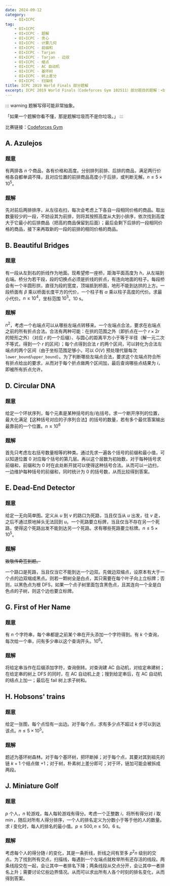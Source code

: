 ```yaml
---
date: 2024-09-12
category:
    - OI×ICPC
tag:
    - OI×ICPC
    - OI×ICPC - 题解
    - OI×ICPC - 贪心
    - OI×ICPC - 计算几何
    - OI×ICPC - 前缀和
    - OI×ICPC - Tarjan
    - OI×ICPC - Tarjan - 边双
    - OI×ICPC - 缩点
    - OI×ICPC - AC 自动机
    - OI×ICPC - 基环树
    - OI×ICPC - 树上差分
    - OI×ICPC - 扫描线
title: ICPC 2019 World Finals 部分题解
excerpt: ICPC 2019 World Finals（Codeforces Gym 102511）部分题目的题解：<br>A. Azulejos<br>B. Beautiful Bridges<br>D. Circular DNA<br>E. Dead-End Detector<br>G. First of Her Name<br>H. Hobsons' trains<br>J. Miniature Golf
---
```


::: warning
题解写得可能非常抽象。

「如果一个题解你看不懂，那是题解垃圾而不是你垃圾。」
:::

比赛链接：[Codeforces Gym](https://codeforces.com/gym/102511)

## A. Azulejos
### 题意
有两排各 $n$ 个商品，各有价格和高度。分别排列前排、后排的商品，满足两行价格各自都单调不降，且对应位置的前排商品高度小于后排，或判断无解。$n\leq 5\times 10^5$。

### 题解
先对前后两排排序，从左往右扫，每次会考虑上下各自一段相同价格的商品。取出数量较少的一段，不妨设其为前排，则将其按照高度从大到小排序，依次找到高度大于它最小的后排商品（把高的商品保留到后面）；最后会剩下后排的一段相同价格的商品，接下来再取新的一段的前排的相同价格的商品。

## B. Beautiful Bridges
### 题意
有一段从左到右的折线作为地面。现希望修一座桥，距海平面高度为 $h$，从左端到右端。桥分为若干段，段的切换点必须是折线的折点，有连向地面的柱子。每段桥会有一个半圆形拱，直径为段的宽度，顶端抵到桥面，地形不能到达拱的上方。一段桥面有 $\beta$ 乘以桥面长度平方的代价，一个柱子有 $\alpha$ 乘以柱子高度的代价。求最小代价。$n\leq 10^4$，坐标范围 $10^5$。10 s。

### 题解
$n^2$，考虑一个右端点可以从哪些左端点转移来。一个左端点合法，要求在右端点之前的所有折点合法。合法有两种可能：在拱的范围之外（即折点在一个 $r\times 2r$ 的矩形之外）（对应 $r$ 的一个后缀）、与圆心的距离平方小于等于半径（解一元二次不等式，得到一个 $r$ 的区间）；每个点得到合法 $r$ 的两个区间，可以转化为合法左端点的两个区间（由于坐标范围足够小，可以 $O(V)$ 预处理代替每次 `lower_bound`/`upper_bound`）。为了判断哪些左端点合法，要求这个左端点符合所有折点给出的要求，从而对于每个折点做两个区间加，最后查询哪些点结果为 $i$，即被所有折点允许。

## D. Circular DNA
### 题意
给定一个环状序列，每个元素是某种括号的左/右括号。求一个断开序列的位置，最大化满足【这种括号对应的子序列合法】的括号的数量，若有多个最优答案输出最靠前的一个位置。$n\leq 10^6$

### 题解
首先只考虑左右括号数量相等的种类。通过先求一遍各个括号的前缀和最小值，可以知道位置 $0$ 对应每个括号的第几层。再以这个层数为初始数，对于每种括号求前缀和，前缀和为 $0$ 时在此处断开就可以使得这种括号合法。从而可以一边扫，一边维护每种括号的前缀和，同时统计为 $0$ 的括号数，从而比较得到答案。

## E. Dead-End Detector
### 题意
给定一无向简单图。定义从 $u$ 到 $v$ 的路口为死路，当且仅当从 $u$ 出发，往 $v$ 走，之后不通过原地掉头无法回到 $u$。一个死路要立标牌，当且仅当不存在另一个死路，使得这个死路出发不能到达另一个死路。求有哪些死路要立标牌。$n\leq 5\times 10^5$。

### 题解
~~致敬传奇签到题。~~

一个路口是死路，当且仅当它不能到达一个边双。先做边双缩点，设原本有大于一个点的边双缩成黑点。则若一颗树全是白点，其只需要在每个叶子向上立标牌；否则，以黑色点为根 DFS，如果一个点子树里面包含黑色点，且其连向一个全是白色点的子树，则这个边也要立标牌。

## G. First of Her Name
### 题意
有 $n$ 个字符串，每个串都是之前某个串在开头添加一个字符得到。有 $k$ 个查询，每次给一个串，问有多少串以这个查询开头。$10^6$。

### 题解
将给定串当作在后缀添加字符，查询倒转。对查询建 AC 自动机，对给定串建树；在给定串的树上 DFS 的同时，在 AC 自动机上走；搜到给定串后，在 AC 自动机的结点上加一；最后在 fail 树上求子树和。

## H. Hobsons' trains
### 题意
给定一张图，每个点恰有一出边。对于每个点，求有多少点不超过 $k$ 步可以到达该点。$n\leq 5\times 10^5$。

### 题解
题述为基环树森林。对于每个基环树，把环断掉；对于每个点，其要对其到祖先的链 $k+1$ 个结点做 $+1$；对于树，朴素树上差分即可；对于环，链加可能会被拆成两段。

## J. Miniature Golf
### 题意
$p$ 个人，$n$ 轮游戏，每人每轮游戏有得分。考虑一个正整数 $i$，将所有得分对 $i$ 取 $\min$，随后对所有人得分排序，一个人的排名定义为分数小于等于他的人的数量。求 $i$ 变化时，每人的排名的最小值。$p\leq 500,n\leq 50$。6 s。

### 题解
考虑每个人的得分随 $i$ 的变化，其是一条折线，折线之间有至多 $p^2 n$ 级别的交点。为了找到所有交点，扫描线，每遇到一个左端点就枚举所有还存活的线段。两条线段交在一起，会让其中一者排名下降；两条线段从交点分开，会让其中一者排名上升；需要讨论亿些边界情况。从而可以求出所有人各个时刻的排名变化，从而得到答案。
